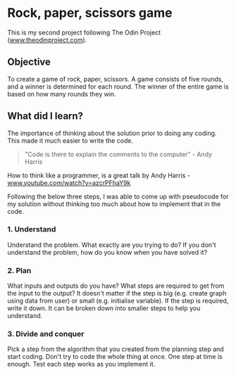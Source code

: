 # Rock, paper, scissors game
This is my second project following The Odin Project (www.theodinproject.com).

## Objective
To create a game of rock, paper, scissors. A game consists of five rounds, and a winner is determined for each round. 
The winner of the entire game is based on how many rounds they win.

## What did I learn?
The importance of thinking about the solution prior to doing any coding. This made it much easier to write the code. 

> "Code is there to explain the comments to the computer" - Andy Harris

How to think like a programmer, is a great talk by Andy Harris - www.youtube.com/watch?v=azcrPFhaY9k

Following the below three steps, I was able to come up with pseudocode for my solution without thinking too much about how to implement that in the code.
### 1. Understand
Understand the problem. What exactly are you trying to do? If you don't understand the problem, how do you know when you have solved it?
### 2. Plan
What inputs and outputs do you have? What steps are required to get from the input to the output? It doesn't matter if the step is big 
(e.g. create graph using data from user) or small (e.g. initialise variable). If the step is required, write it down. It can be broken down into smaller
steps to help you understand.
### 3. Divide and conquer
Pick a step from the algorithm that you created from the planning step and start coding. Don't try to code the whole thing at once. One step at time 
is enough. Test each step works as you implement it.
